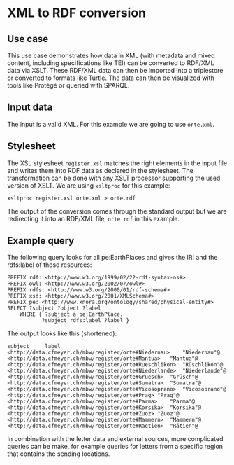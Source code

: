 XML to RDF conversion
=====================

## Use case

This use case demonstrates how data in XML (with metadata and mixed content, including specifications like TEI) can be converted to RDF/XML data via XSLT. These RDF/XML data can then be imported into a triplestore or converted to formats like Turtle. The data can then be visualized with tools like Protégé or queried with SPARQL.

## Input data

The input is a valid XML. For this example we are going to use `orte.xml`.

## Stylesheet

The XSL stylesheet `register.xsl` matches the right elements in the input file and writes them into RDF data as declared in the stylesheet. The transformation can be done with any XSLT processor supporting the used version of XSLT. We are using `xsltproc` for this example:

    xsltproc register.xsl orte.xml > orte.rdf
    
The output of the conversion comes through the standard output but we are redirecting it into an RDF/XML file, `orte.rdf` in this example.

## Example query

The following query looks for all pe:EarthPlaces and gives the IRI and the rdfs:label of those resources:

```
PREFIX rdf: <http://www.w3.org/1999/02/22-rdf-syntax-ns#>
PREFIX owl: <http://www.w3.org/2002/07/owl#>
PREFIX rdfs: <http://www.w3.org/2000/01/rdf-schema#>
PREFIX xsd: <http://www.w3.org/2001/XMLSchema#>
PREFIX pe: <http://www.knora.org/ontology/shared/physical-entity#>
SELECT ?subject ?object ?label
	WHERE { ?subject a pe:EarthPlace.
           ?subject rdfs:label ?label }
```

The output looks like this (shortened):

```
subject     label
<http://data.cfmeyer.ch/mbw/register/orte#Niedernau>    "Niedernau"@
<http://data.cfmeyer.ch/mbw/register/orte#Mantua>   "Mantua"@
<http://data.cfmeyer.ch/mbw/register/orte#Rueschlikon>  "Rüschlikon"@
<http://data.cfmeyer.ch/mbw/register/orte#Niederlande>  "Niederlande"@
<http://data.cfmeyer.ch/mbw/register/orte#Gruesch>  "Grüsch"@
<http://data.cfmeyer.ch/mbw/register/orte#Sumatra>  "Sumatra"@
<http://data.cfmeyer.ch/mbw/register/orte#Vicosoprano>  "Vicosoprano"@
<http://data.cfmeyer.ch/mbw/register/orte#Prag> "Prag"@
<http://data.cfmeyer.ch/mbw/register/orte#Parma>    "Parma"@
<http://data.cfmeyer.ch/mbw/register/orte#Korsika>  "Korsika"@
<http://data.cfmeyer.ch/mbw/register/orte#Zuoz> "Zuoz"@
<http://data.cfmeyer.ch/mbw/register/orte#Mammern>  "Mammern"@
<http://data.cfmeyer.ch/mbw/register/orte#Raetien>  "Rätien"@
```

In combination with the letter data and external sources, more complicated queries can be make, for example queries for letters from a specific region that contains the sending locations.

